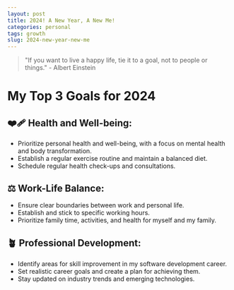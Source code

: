 ```yaml
---
layout: post
title: 2024! A New Year, A New Me!
categories: personal
tags: growth
slug: 2024-new-year-new-me
---
```

> "If you want to live a happy life, tie it to a goal, not to people or things." - Albert Einstein


# My Top 3 Goals for 2024

## ❤️‍🩹 Health and Well-being:
* Prioritize personal health and well-being, with a focus on mental health and body transformation.
* Establish a regular exercise routine and maintain a balanced diet.
* Schedule regular health check-ups and consultations.

## ⚖️ Work-Life Balance:
* Ensure clear boundaries between work and personal life.
* Establish and stick to specific working hours.
* Prioritize family time, activities, and health for myself and my family.

## 🪴 Professional Development:
* Identify areas for skill improvement in my software development career.
* Set realistic career goals and create a plan for achieving them.
* Stay updated on industry trends and emerging technologies.
